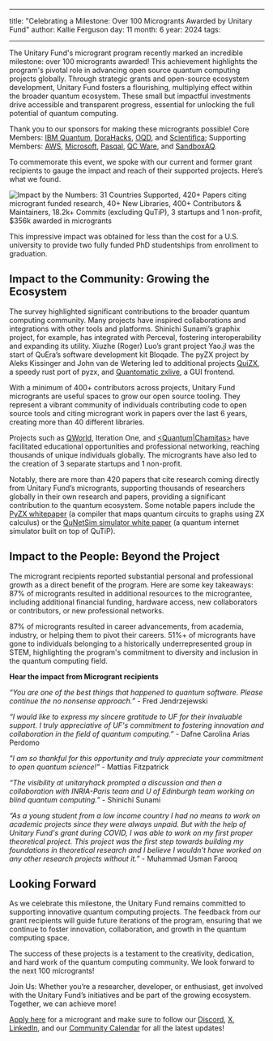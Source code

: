
--- 
title: "Celebrating a Milestone: Over 100 Microgrants Awarded by Unitary Fund"
author: Kallie Ferguson
day: 11
month: 6
year: 2024
tags: 

--- 

The Unitary Fund's microgrant program recently marked an incredible milestone: over 100 microgrants awarded! This achievement highlights the program's pivotal role in advancing open source quantum computing projects globally. Through strategic grants and open-source ecosystem development, Unitary Fund fosters a flourishing, multiplying effect within the broader quantum ecosystem. These small but impactful investments drive accessible and transparent progress, essential for unlocking the full potential of quantum computing.

Thank you to our sponsors for making these microgrants possible! Core Members: [IBM Quantum](https://www.ibm.com/quantum), [DoraHacks](https://dorahacks.io/), [OQD](https://openquantumdesign.org/), and [Scientifica](https://www.scientifica.vc/); Supporting Members: [AWS](https://aws.amazon.com/braket/), [Microsoft](https://www.microsoft.com/), [Pasqal](https://www.pasqal.com/), [QC Ware](https://www.qcware.com/), and [SandboxAQ](https://www.sandboxaq.com/). 

To commemorate this event, we spoke with our current and former grant recipients to gauge the impact and reach of their supported projects. Here’s what we found.

![Impact by the Numbers: 31 Countries Supported, 420+ Papers citing microgrant funded research, 40+ New Libraries, 400+ Contributors & Maintainers, 18.2k+ Commits (excluding QuTiP), 3 startups and 1 non-profit, $356k awarded in microgrants](/images/2024_microgrant_impact.png) 

This impressive impact was obtained for less than the cost for a U.S. university to provide two fully funded PhD studentships from enrollment to graduation.  

## Impact to the Community: Growing the Ecosystem

The survey highlighted significant contributions to the broader quantum computing community. Many projects have inspired collaborations and integrations with other tools and platforms. Shinichi Sunami’s graphix project, for example, has integrated with Perceval, fostering interoperability and expanding its utility. Xiuzhe (Roger) Luo’s grant project Yao.jl was the start of QuEra’s software development kit Bloqade. The pyZX project by Aleks Kissinger and John van de Wetering led to additional projects [QuiZX](https://github.com/quantomatic/quizx), a speedy rust port of pyzx, and [Quantomatic zxlive](https://github.com/quantomatic/zxlive), a GUI frontend. 

With a minimum of 400+ contributors across projects, Unitary Fund microgrants are useful spaces to grow our open source tooling. They represent a vibrant community of individuals contributing code to open source tools and citing microgrant work in papers over the last 6 years, creating more than 40 different libraries. 

Projects such as [QWorld](https://qworld.net/), Iteration One, and [<Quantum|Chamitas>](https://drcarolinaperdomo.com/empowering-young-venezuelan-girls-in-quantum-education/) have facilitated educational opportunities and professional networking, reaching thousands of unique individuals globally. The microgrants have also led to the creation of 3 separate startups and 1 non-profit.

Notably, there are more than 420 papers that cite research coming directly from Unitary Fund’s microgrants, supporting thousands of researchers globally in their own research and papers, providing a significant contribution to the quantum ecosystem. Some notable papers include the [PyZX whitepaper](https://scholar.google.com/scholar?hl=en&as_sdt=0%2C5&q=PyZX%3A+Large+Scale+Automated+Diagrammatic+Reasoning&btnG=) (a compiler that maps quantum circuits to graphs using ZX calculus) or the [QuNetSim simulator white paper](https://scholar.google.com/scholar?hl=en&as_sdt=0%2C5&q=QuNetSim%3A+A+Software+Framework+for+Quantum+Networks&btnG=)  (a quantum internet simulator built on top of QuTiP). 

## Impact to the People: Beyond the Project

The microgrant recipients reported substantial personal and professional growth as a direct benefit of the program. Here are some key takeaways:
87% of microgrants resulted in additional resources to the micrograntee, including additional financial funding, hardware access, new collaborators or contributors, or new professional networks.

87% of microgrants resulted in career advancements, from academia, industry, or helping them to pivot their careers. 
51%+ of microgrants have gone to individuals belonging to a historically underrepresented group in STEM, highlighting the program's commitment to diversity and inclusion in the quantum computing field.

**Hear the impact from Microgrant recipients**

*“You are one of the best things that happened to quantum software. Please continue the no nonsense approach.”* - Fred Jendrzejewski

*“I would like to express my sincere gratitude to UF for their invaluable support. I truly appreciative of UF's commitment to fostering innovation and collaboration in the field of quantum computing.”* - Dafne Carolina Arias Perdomo

*"I am so thankful for this opportunity and truly appreciate your commitment to open quantum science!"* - Mattias Fitzpatrick

*“The visibility at unitaryhack prompted a discussion and then a collaboration with INRIA-Paris team and U of Edinburgh team working on blind quantum computing.”* - Shinichi Sunami

*“As a young student from a low income country I had no means to work on academic projects since they were always unpaid. But with the help of Unitary Fund's grant during COVID, I was able to work on my first proper theoretical project. This project was the first step towards building my foundations in theoretical research and I believe I wouldn't have worked on any other research projects without it.”* - Muhammad Usman Farooq

## Looking Forward

As we celebrate this milestone, the Unitary Fund remains committed to supporting innovative quantum computing projects. The feedback from our grant recipients will guide future iterations of the program, ensuring that we continue to foster innovation, collaboration, and growth in the quantum computing space.

The success of these projects is a testament to the creativity, dedication, and hard work of the quantum computing community. We look forward to the next 100 microgrants!

Join Us: Whether you’re a researcher, developer, or enthusiast, get involved with the Unitary Fund’s initiatives and be part of the growing ecosystem. Together, we can achieve more!

[Apply here](https://unitaryfund.typeform.com/to/j0kAOd?typeform-source=unitary.fund) for a microgrant and make sure to follow our [Discord](https://discord.com/invite/JqVGmpkP96), [X](https://twitter.com/unitaryfund), [LinkedIn](https://www.linkedin.com/company/unitary-fund/), and our [Community Calendar](https://calendar.google.com/calendar/u/0/embed?src=c_mgqdq6hj2isi4d6h467kfqvg60@group.calendar.google.com) for all the latest updates!
